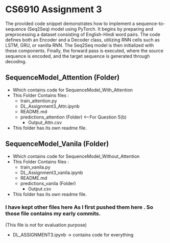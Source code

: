 # CS6910 Assignment 3
The provided code snippet demonstrates how to implement a sequence-to-sequence (Seq2Seq) model using PyTorch. It begins by preparing and preprocessing a dataset consisting of English-Hindi word pairs. The code defines both an Encoder and a Decoder class, utilizing RNN cells such as LSTM, GRU, or vanilla RNN. The Seq2Seq model is then initialized with these components. Finally, the forward pass is executed, where the source sequence is encoded, and the target sequence is generated through decoding.

## SequenceModel_Attention (Folder)
- Which contains code for SequenceModel_With_Attention
- This Folder Contains files :
    - train_attention.py
    - DL_Assignment3_Attn.ipynb
    - README.md
    - predictions_attention (Folder) <--For Question 5(b)
        -   Output_Attn.csv
- This folder has its own readme file.

## SequenceModel_Vanila (Folder)
- Which contains code for SequenceModel_Without_Attention
- This Folder Contains files :
    - train_vanila.py
    - DL_Assignment3_vanila.ipynb
    - README.md
    - predictions_vanila (Folder)
        -   Output.csv
- This folder has its own readme file.

### I have kept other files here As I first pushed them here . So those file contains my early commits.
(This file is not for evaluation purpose)
-   DL_ASSIGNMENT3.ipynb -> contains code for everything